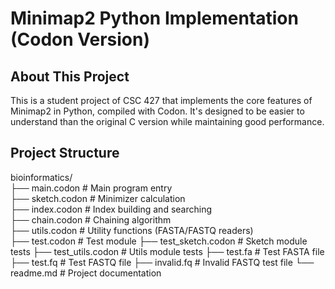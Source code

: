 # Minimap2 Python Implementation (Codon Version)

## About This Project

This is a student project of CSC 427 that implements the core features of Minimap2 in Python, compiled with Codon. It's designed to be easier to understand than the original C version while maintaining good performance.

## Project Structure
bioinformatics/  
├── main.codon            # Main program entry  
├── sketch.codon          # Minimizer calculation  
├── index.codon           # Index building and searching  
├── chain.codon           # Chaining algorithm  
├── utils.codon           # Utility functions (FASTA/FASTQ readers)  
├── test.codon            # Test module
├── test_sketch.codon     # Sketch module tests
├── test_utils.codon      # Utils module tests
├── test.fa               # Test FASTA file
├── test.fq               # Test FASTQ file
├── invalid.fq            # Invalid FASTQ test file
└── readme.md             # Project documentation
